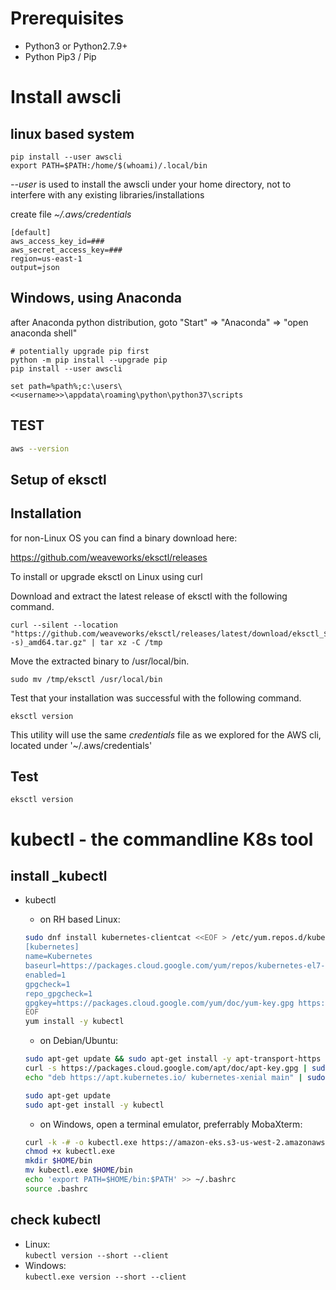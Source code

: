 # Prerequisites

* Python3 or Python2.7.9+
* Python Pip3 / Pip

# Install awscli
## linux based system

```
pip install --user awscli
export PATH=$PATH:/home/$(whoami)/.local/bin
```

_--user_ is used to install the awscli under your home directory, not to interfere with any existing libraries/installations

create file _~/.aws/credentials_

```
[default]
aws_access_key_id=###
aws_secret_access_key=###
region=us-east-1
output=json
```

## Windows, using Anaconda
after Anaconda python distribution, goto "Start" => "Anaconda" => "open anaconda shell"

```
# potentially upgrade pip first
python -m pip install --upgrade pip
pip install --user awscli

set path=%path%;c:\users\<<username>>\appdata\roaming\python\python37\scripts
```

## TEST

```bash
aws --version
```


## Setup of eksctl

## Installation
for non-Linux OS you can find a binary download here:

https://github.com/weaveworks/eksctl/releases

To install or upgrade eksctl on Linux using curl

Download and extract the latest release of eksctl with the following command.
```
curl --silent --location "https://github.com/weaveworks/eksctl/releases/latest/download/eksctl_$(uname -s)_amd64.tar.gz" | tar xz -C /tmp
```
Move the extracted binary to /usr/local/bin.
```
sudo mv /tmp/eksctl /usr/local/bin
```
Test that your installation was successful with the following command.
```
eksctl version
```
This utility will use the same _credentials_ file as we explored for the AWS cli, located under '~/.aws/credentials'

## Test
```eksctl version```


# kubectl - the commandline K8s tool

## install _kubectl

* kubectl
  * on RH based Linux:  
  
  ```bash
  sudo dnf install kubernetes-clientcat <<EOF > /etc/yum.repos.d/kubernetes.repo
  [kubernetes]
  name=Kubernetes
  baseurl=https://packages.cloud.google.com/yum/repos/kubernetes-el7-x86_64
  enabled=1
  gpgcheck=1
  repo_gpgcheck=1
  gpgkey=https://packages.cloud.google.com/yum/doc/yum-key.gpg https://packages.cloud.google.com/yum/doc/rpm-package-key.gpg
  EOF
  yum install -y kubectl
  ```

  * on Debian/Ubuntu:
  
  ```bash
  sudo apt-get update && sudo apt-get install -y apt-transport-https
  curl -s https://packages.cloud.google.com/apt/doc/apt-key.gpg | sudo apt-key add -
  echo "deb https://apt.kubernetes.io/ kubernetes-xenial main" | sudo tee -a /etc/apt/sources.list.d/kubernetes.list
  
  sudo apt-get update
  sudo apt-get install -y kubectl
  ```

  * on Windows, open a terminal emulator, preferrably MobaXterm:
  
  ```bash
  curl -k -# -o kubectl.exe https://amazon-eks.s3-us-west-2.amazonaws.com/1.10.3/2018-07-26/bin/windows/amd64/kubectl.exe
  chmod +x kubectl.exe
  mkdir $HOME/bin
  mv kubectl.exe $HOME/bin
  echo 'export PATH=$HOME/bin:$PATH' >> ~/.bashrc
  source .bashrc
  ```

## check kubectl

* Linux:  
```kubectl version --short --client```
* Windows:  
```kubectl.exe version --short --client```
